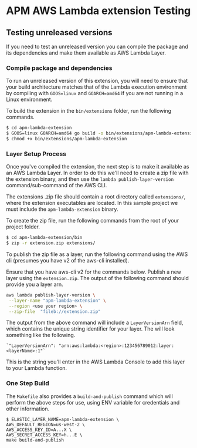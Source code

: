 # APM AWS Lambda extension Testing

## Testing unreleased versions
If you need to test an unreleased version you can compile the package and its dependencies and make them available as AWS Lambda Layer.

### Compile package and dependencies

To run an unreleased version of this extension, you will need to ensure that your build architecture matches that of the Lambda execution environment by compiling with `GOOS=linux` and `GOARCH=amd64` if you are not running in a Linux environment.

To build the extension in the `bin/extensions` folder, run the following commands.

```bash
$ cd apm-lambda-extension
$ GOOS=linux GOARCH=amd64 go build -o bin/extensions/apm-lambda-extension main.go
$ chmod +x bin/extensions/apm-lambda-extension
```

### Layer Setup Process

Once you've compiled the extension, the next step is to make it available as an AWS Lambda Layer.  In order to do this we'll need to create a zip file with the extension binary, and then use the `lambda publish-layer-version`  command/sub-command of the AWS CLI.

The extensions .zip file should contain a root directory called `extensions/`, where the extension executables are located. In this sample project we must include the `apm-lambda-extension` binary.

To create the zip file, run the following commands from the root of your project folder.

```bash
$ cd apm-lambda-extension/bin
$ zip -r extension.zip extensions/
```

To publish the zip file as a layer, run the following command using the AWS cli (presumes you have v2 of the aws-cli installed).

Ensure that you have aws-cli v2 for the commands below.
Publish a new layer using the `extension.zip`. The output of the following command should provide you a layer arn.

```bash
aws lambda publish-layer-version \
 --layer-name "apm-lambda-extension" \
 --region <use your region> \
 --zip-file  "fileb://extension.zip"
```

The output from the above command will include a `LayerVersionArn` field, which contains the unique string identifier for your layer.  The will look something like the following.

    `"LayerVersionArn": "arn:aws:lambda:<region>:123456789012:layer:<layerName>:1"`

This is the string you'll enter in the AWS Lambda Console to add this layer to your Lambda function.

### One Step Build

The `Makefile` also provides a `build-and-publish` command which will perform the above steps for use, using ENV variable for credentials and other information.

    $ ELASTIC_LAYER_NAME=apm-lambda-extension \
    AWS_DEFAULT_REGION=us-west-2 \
    AWS_ACCESS_KEY_ID=A...X \
    AWS_SECRET_ACCESS_KEY=h...E \
    make build-and-publish
